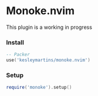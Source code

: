 # Monoke.nvim
This plugin is a working in progress

### Install
```lua
-- Packer
use('kesleymartins/monoke.nvim')
```

### Setup
```lua
require('monoke').setup()
```
